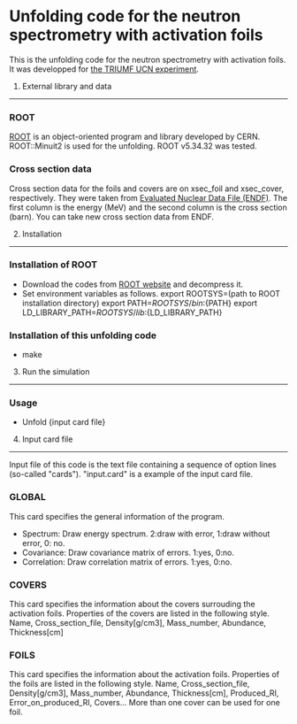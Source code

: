 Unfolding code for the neutron spectrometry with activation foils
========

This is the unfolding code for the neutron spectrometry with activation foils. It was developped for [the TRIUMF UCN experiment](http://www.triumf.ca/ucn).

1. External library and data
-----------

### ROOT
[ROOT](https://root.cern.ch/) is an object-oriented program and library developed by CERN. ROOT::Minuit2 is used for the unfolding. ROOT v5.34.32 was tested.

### Cross section data
Cross section data for the foils and covers are on xsec_foil and xsec_cover, respectively.
They were taken from [Evaluated Nuclear Data File (ENDF)](http://www.nndc.bnl.gov/exfor/endf.htm).
The first column is the energy (MeV) and the second column is the cross section (barn).
You can take new cross section data from ENDF.

2. Installation
------------------

### Installation of ROOT
- Download the codes from [ROOT website](https://root.cern.ch/downloading-root) and decompress it.
- Set environment variables as follows.
  export ROOTSYS=(path to ROOT installation directory)
  export PATH=${ROOTSYS}/bin:${PATH}
  export LD_LIBRARY_PATH=${ROOTSYS}/lib:${LD_LIBRARY_PATH}

### Installation of this unfolding code
- make

3. Run the simulation
------------------

### Usage
- Unfold {input card file}

4. Input card file
------------------------

Input file of this code is the text file containing a sequence of option lines (so-called "cards").
"input.card" is a example of the input card file.

### GLOBAL
This card specifies the general information of the program.
- Spectrum:    Draw energy spectrum. 2:draw with error, 1:draw without error, 0: no.
- Covariance:  Draw covariance matrix of errors. 1:yes, 0:no.
- Correlation: Draw correlation matrix of errors. 1:yes, 0:no.

### COVERS
This card specifies the information about the covers surrouding the activation foils.
Properties of the covers are listed in the following style.
Name, Cross_section_file, Density[g/cm3], Mass_number, Abundance, Thickness[cm]

### FOILS
This card specifies the information about the activation foils.
Properties of the foils are listed in the following style.
Name, Cross_section_file, Density[g/cm3], Mass_number, Abundance, Thickness[cm], Produced_RI, Error_on_produced_RI, Covers...
More than one cover can be used for one foil.
